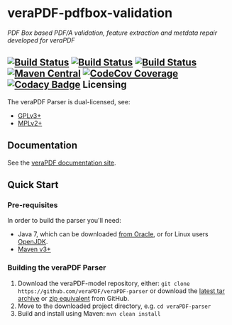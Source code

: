 veraPDF-pdfbox-validation
=========================
*PDF Box based PDF/A validation, feature extraction and metdata repair developed for veraPDF*

[![Build Status](https://travis-ci.org/veraPDF/veraPDF-pdfbox-validation.svg?branch=integration)](https://travis-ci.org/veraPDF/pdfbox-validation "Travis-CI")
[![Build Status](http://jenkins.openpreservation.org/buildStatus/icon?job=veraPDF-pdfbox-validation)](http://jenkins.openpreservation.org/job/veraPDF-pdfbox-validation/ "OPF Jenkins Release")
[![Build Status](http://jenkins.openpreservation.org/buildStatus/icon?job=veraPDF-pdfbox-validation-dev)](http://jenkins.openpreservation.org/job/veraPDF-pdfbox-validation-dev/ "OPF Jenkins Development")
[![Maven Central](https://img.shields.io/maven-central/v/org.verapdf/verapdf-pdfbox-validation.svg)](http://repo1.maven.org/maven2/org/verapdf/verapdf-pdfbox-validation/ "Maven central")
[![CodeCov Coverage](https://img.shields.io/codecov/c/github/veraPDF/veraPDF-pdfbox-validation.svg)](https://codecov.io/gh/veraPDF/veraPDF-pdfbox-validation/ "CodeCov coverage")
[![Codacy Badge](https://api.codacy.com/project/badge/Grade/9fddd0a05e5b4c4ea57240c2eee55c16)](https://www.codacy.com/app/carlwilson/veraPDF-pdfbox-validation?utm_source=github.com&amp;utm_medium=referral&amp;utm_content=veraPDF/veraPDF-pdfbox-validation&amp;utm_campaign=Badge_Grade "Codacy grade")
Licensing
---------
The veraPDF Parser is dual-licensed, see:

 - [GPLv3+](LICENSE.GPL "GNU General Public License, version 3")
 - [MPLv2+](LICENSE.MPL "Mozilla Public License, version 2.0")

Documentation
-------------
See the [veraPDF documentation site](http://docs.verapdf.org/).

Quick Start
-----------
### Pre-requisites

In order to build the parser you'll need:

 * Java 7, which can be downloaded [from Oracle](http://www.oracle.com/technetwork/java/javase/downloads/index.html), or for Linux users [OpenJDK](http://openjdk.java.net/install/index.html).
 * [Maven v3+](https://maven.apache.org/)

### Building the veraPDF Parser

 1. Download the veraPDF-model repository, either: `git clone https://github.com/veraPDF/veraPDF-parser`
 or download the [latest tar archive](https://github.com/veraPDF/veraPDF-parser/archive/integration.tar.gz "veraPDF-parser latest GitHub tar archive") or [zip equivalent](https://github.com/veraPDF/veraPDF-parser/archive/integration.zip "veraPDF-parser latest GitHub zip archive") from GitHub.
 2. Move to the downloaded project directory, e.g. `cd veraPDF-parser`
 3. Build and install using Maven: `mvn clean install`
